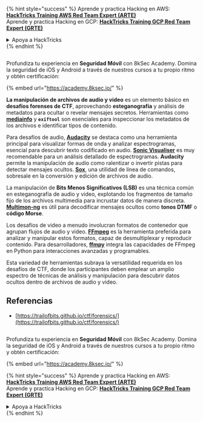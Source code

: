 {% hint style="success" %}
Aprende y practica Hacking en AWS:<img src="/.gitbook/assets/arte.png" alt="" data-size="line">[**HackTricks Training AWS Red Team Expert (ARTE)**](https://training.hacktricks.xyz/courses/arte)<img src="/.gitbook/assets/arte.png" alt="" data-size="line">\
Aprende y practica Hacking en GCP: <img src="/.gitbook/assets/grte.png" alt="" data-size="line">[**HackTricks Training GCP Red Team Expert (GRTE)**<img src="/.gitbook/assets/grte.png" alt="" data-size="line">](https://training.hacktricks.xyz/courses/grte)

<details>

<summary>Apoya a HackTricks</summary>

* Revisa los [**planes de suscripción**](https://github.com/sponsors/carlospolop)!
* **Únete al** 💬 [**grupo de Discord**](https://discord.gg/hRep4RUj7f) o al [**grupo de telegram**](https://t.me/peass) o **síguenos** en **Twitter** 🐦 [**@hacktricks\_live**](https://twitter.com/hacktricks\_live)**.**
* **Comparte trucos de hacking enviando PRs a los** [**HackTricks**](https://github.com/carlospolop/hacktricks) y [**HackTricks Cloud**](https://github.com/carlospolop/hacktricks-cloud) repos de github.

</details>
{% endhint %}

<figure><img src="/.gitbook/assets/image (2).png" alt=""><figcaption></figcaption></figure>

Profundiza tu experiencia en **Seguridad Móvil** con 8kSec Academy. Domina la seguridad de iOS y Android a través de nuestros cursos a tu propio ritmo y obtén certificación:

{% embed url="https://academy.8ksec.io/" %}

**La manipulación de archivos de audio y video** es un elemento básico en **desafíos forenses de CTF**, aprovechando **esteganografía** y análisis de metadatos para ocultar o revelar mensajes secretos. Herramientas como **[mediainfo](https://mediaarea.net/en/MediaInfo)** y **`exiftool`** son esenciales para inspeccionar los metadatos de los archivos e identificar tipos de contenido.

Para desafíos de audio, **[Audacity](http://www.audacityteam.org/)** se destaca como una herramienta principal para visualizar formas de onda y analizar espectrogramas, esencial para descubrir texto codificado en audio. **[Sonic Visualiser](http://www.sonicvisualiser.org/)** es muy recomendable para un análisis detallado de espectrogramas. **Audacity** permite la manipulación de audio como ralentizar o invertir pistas para detectar mensajes ocultos. **[Sox](http://sox.sourceforge.net/)**, una utilidad de línea de comandos, sobresale en la conversión y edición de archivos de audio.

La manipulación de **Bits Menos Significativos (LSB)** es una técnica común en esteganografía de audio y video, explotando los fragmentos de tamaño fijo de los archivos multimedia para incrustar datos de manera discreta. **[Multimon-ng](http://tools.kali.org/wireless-attacks/multimon-ng)** es útil para decodificar mensajes ocultos como **tonos DTMF** o **código Morse**.

Los desafíos de video a menudo involucran formatos de contenedor que agrupan flujos de audio y video. **[FFmpeg](http://ffmpeg.org/)** es la herramienta preferida para analizar y manipular estos formatos, capaz de desmultiplexar y reproducir contenido. Para desarrolladores, **[ffmpy](http://ffmpy.readthedocs.io/en/latest/examples.html)** integra las capacidades de FFmpeg en Python para interacciones avanzadas y programables.

Esta variedad de herramientas subraya la versatilidad requerida en los desafíos de CTF, donde los participantes deben emplear un amplio espectro de técnicas de análisis y manipulación para descubrir datos ocultos dentro de archivos de audio y video.

## Referencias
* [https://trailofbits.github.io/ctf/forensics/](https://trailofbits.github.io/ctf/forensics/)


<figure><img src="/.gitbook/assets/image (2).png" alt=""><figcaption></figcaption></figure>

Profundiza tu experiencia en **Seguridad Móvil** con 8kSec Academy. Domina la seguridad de iOS y Android a través de nuestros cursos a tu propio ritmo y obtén certificación:

{% embed url="https://academy.8ksec.io/" %}

{% hint style="success" %}
Aprende y practica Hacking en AWS:<img src="/.gitbook/assets/arte.png" alt="" data-size="line">[**HackTricks Training AWS Red Team Expert (ARTE)**](https://training.hacktricks.xyz/courses/arte)<img src="/.gitbook/assets/arte.png" alt="" data-size="line">\
Aprende y practica Hacking en GCP: <img src="/.gitbook/assets/grte.png" alt="" data-size="line">[**HackTricks Training GCP Red Team Expert (GRTE)**<img src="/.gitbook/assets/grte.png" alt="" data-size="line">](https://training.hacktricks.xyz/courses/grte)

<details>

<summary>Apoya a HackTricks</summary>

* Revisa los [**planes de suscripción**](https://github.com/sponsors/carlospolop)!
* **Únete al** 💬 [**grupo de Discord**](https://discord.gg/hRep4RUj7f) o al [**grupo de telegram**](https://t.me/peass) o **síguenos** en **Twitter** 🐦 [**@hacktricks\_live**](https://twitter.com/hacktricks\_live)**.**
* **Comparte trucos de hacking enviando PRs a los** [**HackTricks**](https://github.com/carlospolop/hacktricks) y [**HackTricks Cloud**](https://github.com/carlospolop/hacktricks-cloud) repos de github.

</details>
{% endhint %}

